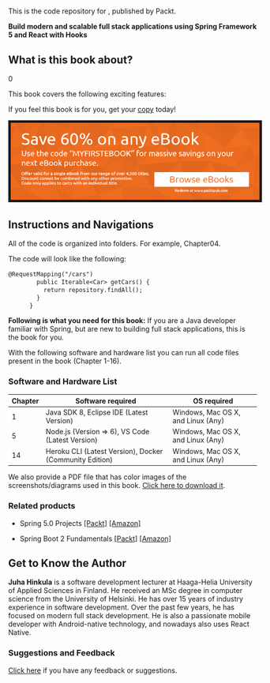 # 

<a href=""><img src="" alt="" height="256px" align="right"></a>

This is the code repository for [](), published by Packt.

**Build modern and scalable full stack applications using Spring Framework 5 and React with Hooks**

## What is this book about?
0

This book covers the following exciting features:


If you feel this book is for you, get your [copy](https://www.amazon.com/dp/) today!

<a href="https://www.packtpub.com/?utm_source=github&utm_medium=banner&utm_campaign=GitHubBanner"><img src="https://raw.githubusercontent.com/PacktPublishing/GitHub/master/GitHub.png" 
alt="https://www.packtpub.com/" border="5" /></a>

## Instructions and Navigations
All of the code is organized into folders. For example, Chapter04.

The code will look like the following:
```
@RequestMapping("/cars")
        public Iterable<Car> getCars() {
          return repository.findAll();
        }
      }
```

**Following is what you need for this book:**
If you are a Java developer familiar with Spring, but are new to building full stack applications, this is the book for you.	

With the following software and hardware list you can run all code files present in the book (Chapter 1-16).
### Software and Hardware List
|  Chapter |                   Software required                     | OS required                        |
| -------- | ------------------------------------------------------- | ---------------------------------- |
|     1    |       Java SDK 8, Eclipse IDE (Latest Version)          | Windows, Mac OS X, and Linux (Any) |
|     5    |     Node.js (Version => 6), VS Code (Latest Version)    | Windows, Mac OS X, and Linux (Any) |
|    14    | Heroku CLI (Latest Version), Docker (Community Edition) | Windows, Mac OS X, and Linux (Any) |


We also provide a PDF file that has color images of the screenshots/diagrams used in this book. [Click here to download it](https://www.packtpub.com/sites/default/files/downloads/9781838822361_ColorImages.pdf).

### Related products
* Spring 5.0 Projects  [[Packt]](https://prod.packtpub.com/in/application-development/spring-50-projects?utm_source=github&utm_medium=repository&utm_campaign=) [[Amazon]](https://www.amazon.com/dp/1788390415)

* Spring Boot 2 Fundamentals [[Packt]](https://www.packtpub.com/application-development/spring-boot-2-fundamentals?utm_source=github&utm_medium=repository&utm_campaign=9781789804980 ) [[Amazon]](https://www.amazon.com/dp/1789804981)



## Get to Know the Author
**Juha Hinkula**
is a software development lecturer at Haaga-Helia University of Applied Sciences in Finland. He received an MSc degree in computer science from the University of Helsinki. He has over 15 years of industry experience in software development. Over the past few years, he has focused on modern full stack development. He is also a passionate mobile developer with Android-native technology, and nowadays also uses React Native.





### Suggestions and Feedback
[Click here](https://docs.google.com/forms/d/e/1FAIpQLSdy7dATC6QmEL81FIUuymZ0Wy9vH1jHkvpY57OiMeKGqib_Ow/viewform) if you have any feedback or suggestions.


